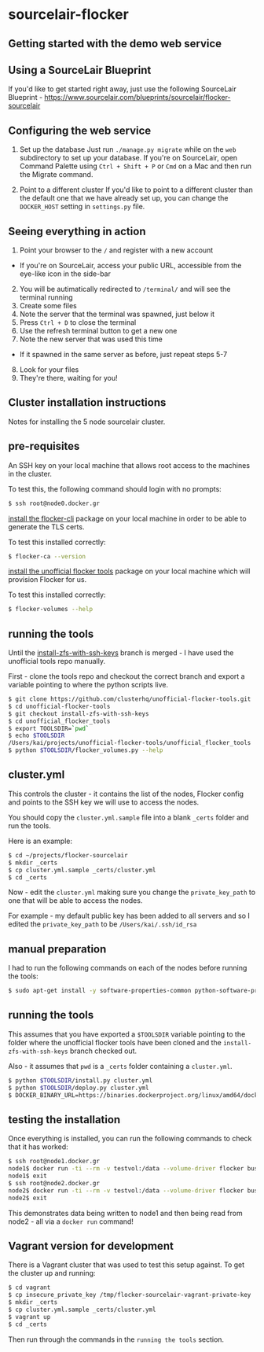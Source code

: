 sourcelair-flocker
==================

Getting started with the demo web service
-----------------------------------------

## Using a SourceLair Blueprint

If you'd like to get started right away, just use the following SourceLair
Blueprint - https://www.sourcelair.com/blueprints/sourcelair/flocker-sourcelair

## Configuring the web service

1. Set up the database
Just run `./manage.py migrate` while on the `web` subdirectory to set up your
database. If you're on SourceLair, open Command Palette using
`Ctrl + Shift + P` or `Cmd` on a Mac and then run the Migrate command.

2. Point to a different cluster
If you'd like to point to a different cluster than the default one that we
have already set up, you can change the `DOCKER_HOST` setting in `settings.py`
file.

## Seeing everything in action

1. Point your browser to the `/` and register with a new account
  * If you're on SourceLair, access your public URL, accessible from the eye-like icon in the side-bar
2. You will be autimatically redirected to `/terminal/` and will see the terminal running
3. Create some files
4. Note the server that the terminal was spawned, just below it
5. Press `Ctrl + D` to close the terminal
6. Use the refresh terminal button to get a new one
7. Note the new server that was used this time
  * If it spawned in the same server as before, just repeat steps 5-7
8. Look for your files
9. They're there, waiting for you!

Cluster installation instructions
---------------------------------

Notes for installing the 5 node sourcelair cluster.

## pre-requisites

An SSH key on your local machine that allows root access to the machines in the cluster.

To test this, the following command should login with no prompts:

```bash
$ ssh root@node0.docker.gr
```

[install the flocker-cli](https://docs.clusterhq.com/en/0.3.2/indepth/installation.html#installing-flocker-cli) package on your local machine in order to be able to generate the TLS certs.

To test this installed correctly:

```bash
$ flocker-ca --version
```

[install the unofficial flocker tools](https://docs.clusterhq.com/en/1.0.1/labs/installer.html) package on your local machine which will provision Flocker for us.

To test this installed correctly:

```bash
$ flocker-volumes --help
```

## running the tools
Until the [install-zfs-with-ssh-keys](https://github.com/ClusterHQ/unofficial-flocker-tools/tree/install-zfs-with-ssh-keys) branch is merged - I have used the unofficial tools repo manually.

First - clone the tools repo and checkout the correct branch and export a variable pointing to where the python scripts live.

```bash
$ git clone https://github.com/clusterhq/unofficial-flocker-tools.git
$ cd unofficial-flocker-tools
$ git checkout install-zfs-with-ssh-keys
$ cd unofficial_flocker_tools
$ export TOOLSDIR=`pwd`
$ echo $TOOLSDIR
/Users/kai/projects/unofficial-flocker-tools/unofficial_flocker_tools
$ python $TOOLSDIR/flocker_volumes.py --help
```

## cluster.yml

This controls the cluster - it contains the list of the nodes, Flocker config and points to the SSH key we will use to access the nodes.

You should copy the `cluster.yml.sample` file into a blank `_certs` folder and run the tools.

Here is an example:

```bash
$ cd ~/projects/flocker-sourcelair
$ mkdir _certs
$ cp cluster.yml.sample _certs/cluster.yml
$ cd _certs
```

Now - edit the `cluster.yml` making sure you change the `private_key_path` to one that will be able to access the nodes.

For example - my default public key has been added to all servers and so I edited the `private_key_path` to be `/Users/kai/.ssh/id_rsa`

## manual preparation

I had to run the following commands on each of the nodes before running the tools:

```bash
$ sudo apt-get install -y software-properties-common python-software-properties linux-headers-generic build-essential
```

## running the tools

This assumes that you have exported a `$TOOLSDIR` variable pointing to the folder where the unofficial flocker tools have been cloned and the `install-zfs-with-ssh-keys` branch checked out.

Also - it assumes that `pwd` is a `_certs` folder containing a `cluster.yml`.

```bash
$ python $TOOLSDIR/install.py cluster.yml
$ python $TOOLSDIR/deploy.py cluster.yml
$ DOCKER_BINARY_URL=https://binaries.dockerproject.org/linux/amd64/docker-1.8.0-dev python $TOOLSDIR/plugin.py cluster.yml
```

## testing the installation

Once everything is installed, you can run the following commands to check that it has worked:

```bash
$ ssh root@node1.docker.gr
node1$ docker run -ti --rm -v testvol:/data --volume-driver flocker busybox sh -c "echo hello > /data/file.txt"
node1$ exit
$ ssh root@node2.docker.gr
node2$ docker run -ti --rm -v testvol:/data --volume-driver flocker busybox sh -c "cat /data/file.txt"
node2$ exit
```

This demonstrates data being written to node1 and then being read from node2 - all via a `docker run` command!

## Vagrant version for development

There is a Vagrant cluster that was used to test this setup against.  To get the cluster up and running:

```bash
$ cd vagrant
$ cp insecure_private_key /tmp/flocker-sourcelair-vagrant-private-key
$ mkdir _certs
$ cp cluster.yml.sample _certs/cluster.yml
$ vagrant up
$ cd _certs
```

Then run through the commands in the `running the tools` section.